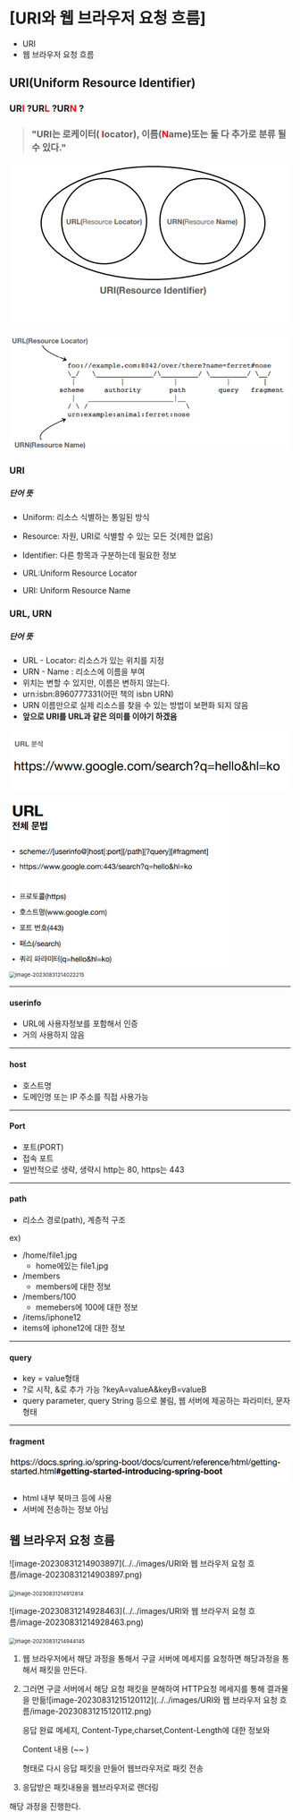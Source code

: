 # [URI와 웹 브라우저 요청 흐름]

- URI
- 웹 브라우저 요청 흐름



## URI(Uniform Resource Identifier)



### UR<span style="color: red">I </span>?UR<span style="color: red">L </span>?UR<span style="color: red">N </span>?



> ### "URI는 로케이터(<span style="color: red"> I</span>ocator), 이름(<span style="color: red">N</span>ame)또는 둘 다 추가로 분류 될 수 있다."

![image-20230831213411212](image/image-20230831213411212.png)

![image-20230831213427473](image/image-20230831213427473.png)

### URI

##### 단어 뜻

- Uniform: 리소스 식별하는 통일된 방식
- Resource: 자원, URI로 식별할 수 있는 모든 것(제한 없음)
- Identifier: 다른 항목과 구분하는데 필요한 정보



- URL:Uniform Resource Locator
- URI: Uniform Resource Name



### URL, URN

##### 단어 뜻



- URL - Locator: 리소스가 있는 위치를 지정
- URN - Name : 리소스에 이름을 부여
- 위치는 변할 수 있지만, 이름은 변하지 않는다.
- urn:isbn:8960777331(어떤 책의 isbn URN)
- URN 이름만으로 실제 리소스를 찾을 수 있는 방법이 보편화 되지 않음
- **앞으로 URI를 URL과 같은 의미를 이야기 하겠음**





![image-20230831213838304](image/image-20230831213838304.png)

<img src="image/image-20230831213936079.png" alt="image-20230831213936079" style="zoom:67%;" />



<img src="../../images/URI와 웹 브라우저 요청 흐름/image-20230831214022215.png" alt="image-20230831214022215" style="zoom:67%;" />

---

#### userinfo

- URL에 사용자정보를 포함해서 인증
- 거의 사용하지 않음

---

#### host

- 호스트명
- 도메인명 또는 IP 주소를 직접 사용가능

---

#### Port

- 포트(PORT)
- 접속 포트
- 일반적으로 생략, 생략시 http는 80, https는 443

---

#### path

- 리소스 경로(path), 계층적 구조



ex)

- /home/file1.jpg 
  - home에있는 file1.jpg
- /members 
  - members에 대한 정보
- /members/100
  - memebers에 100에 대한 정보
-  /items/iphone12
  - items에 iphone12에 대한 정보



---

#### query

- key = value형태
- ?로 시작, &로 추가 가능 ?keyA=valueA&keyB=valueB
- query parameter, query String 등으로 불림, 웹 서버에 제공하는 파라미터, 문자 형태

---

#### fragment

![image-20230831214719846](image/image-20230831214719846.png)

- html 내부 북마크 등에 사용
- 서버에 전송하는 정보 아님





## 웹 브라우저 요청 흐름

![image-20230831214903897](../../images/URI와 웹 브라우저 요청 흐름/image-20230831214903897.png)

<img src="../../images/URI와 웹 브라우저 요청 흐름/image-20230831214912814.png" alt="image-20230831214912814" style="zoom:67%;" />

![image-20230831214928463](../../images/URI와 웹 브라우저 요청 흐름/image-20230831214928463.png)

<img src="../../images/URI와 웹 브라우저 요청 흐름/image-20230831214944145.png" alt="image-20230831214944145" style="zoom:67%;" />

1. 웹 브라우저에서 해당 과정을 통해서 구글 서버에 메세지를 요청하면 해당과정을 통해서 패킷을 만든다.

2. 그러면 구글 서버에서 해당 요청 패킷을 분해하여 HTTP요청 메세지를 통해 결과물을 만듦![image-20230831215120112](../../images/URI와 웹 브라우저 요청 흐름/image-20230831215120112.png)

   응답 완료 메세지, Content-Type,charset,Content-Length에 대한 정보와

   Content 내용 (<html><body>~~ </body></html>)

   형태로 다시 응답 패킷을 만들어 웹브라우저로 패킷 전송

3. 응답받은 패킷내용을 웹브라우저로 랜더링



해당 과정을 진행한다.

